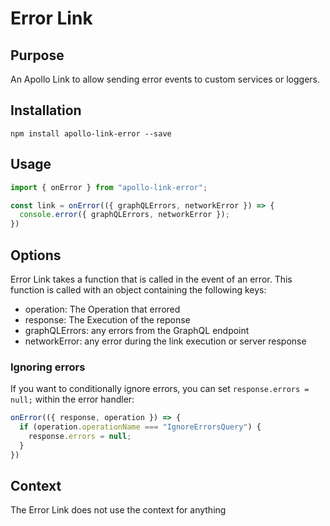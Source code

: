 # Error Link

## Purpose
An Apollo Link to allow sending error events to custom services or loggers.

## Installation

`npm install apollo-link-error --save`

## Usage
```js
import { onError } from "apollo-link-error";

const link = onError(({ graphQLErrors, networkError }) => {
  console.error({ graphQLErrors, networkError });
})
```

## Options
Error Link takes a function that is called in the event of an error. This function is called with an object containing the following keys:
- operation: The Operation that errored
- response: The Execution of the reponse
- graphQLErrors: any errors from the GraphQL endpoint
- networkError: any error during the link execution or server response

### Ignoring errors
If you want to conditionally ignore errors, you can set `response.errors = null;` within the error handler:

```js
onError(({ response, operation }) => {
  if (operation.operationName === "IgnoreErrorsQuery") {
    response.errors = null;
  }
})
```

## Context
The Error Link does not use the context for anything
